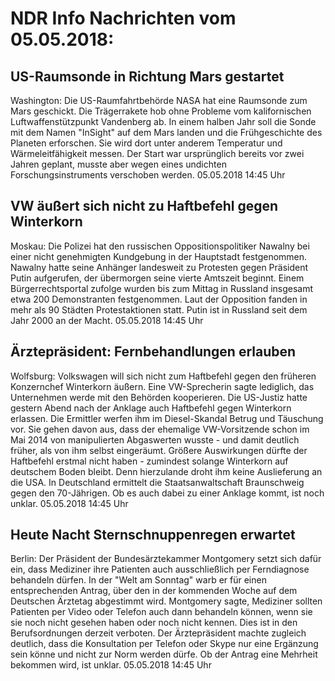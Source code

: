 # NDR Info Nachrichten vom 05.05.2018:


## US-Raumsonde in Richtung Mars gestartet
Washington:	Die US-Raumfahrtbehörde NASA hat eine Raumsonde zum Mars geschickt. Die Trägerrakete hob ohne Probleme vom kalifornischen Luftwaffenstützpunkt Vandenberg ab. In einem halben Jahr soll die Sonde mit dem Namen "InSight" auf dem Mars landen und die Frühgeschichte des Planeten erforschen. Sie wird dort unter anderem Temperatur und Wärmeleitfähigkeit messen. Der Start war ursprünglich bereits vor zwei Jahren geplant, musste aber wegen eines undichten Forschungsinstruments verschoben werden. 05.05.2018 14:45 Uhr 

## VW äußert sich nicht zu Haftbefehl gegen Winterkorn
Moskau: Die Polizei hat den russischen Oppositionspolitiker Nawalny bei einer nicht genehmigten Kundgebung in der Hauptstadt festgenommen. Nawalny hatte seine Anhänger landesweit zu Protesten gegen Präsident Putin aufgerufen, der übermorgen seine vierte Amtszeit beginnt. Einem Bürgerrechtsportal zufolge wurden bis zum Mittag in Russland insgesamt etwa 200 Demonstranten festgenommen. Laut der Opposition fanden in mehr als 90 Städten Protestaktionen statt. Putin ist in Russland seit dem Jahr 2000 an der Macht. 05.05.2018 14:45 Uhr 

## Ärztepräsident: Fernbehandlungen erlauben
Wolfsburg: Volkswagen will sich nicht zum Haftbefehl gegen den früheren Konzernchef Winterkorn äußern. Eine VW-Sprecherin sagte lediglich, das Unternehmen werde mit den Behörden kooperieren. Die US-Justiz hatte gestern Abend nach der Anklage auch Haftbefehl gegen Winterkorn erlassen. Die Ermittler werfen ihm im Diesel-Skandal Betrug und Täuschung vor. Sie gehen davon aus, dass der ehemalige VW-Vorsitzende schon im Mai 2014 von manipulierten Abgaswerten wusste - und damit deutlich früher, als von ihm selbst eingeräumt. Größere Auswirkungen dürfte der Haftbefehl erstmal nicht haben - zumindest solange Winterkorn auf deutschem Boden bleibt. Denn hierzulande droht ihm keine Auslieferung an die USA. In Deutschland ermittelt die Staatsanwaltschaft Braunschweig gegen den 70-Jährigen. Ob es auch dabei zu einer Anklage kommt, ist noch unklar. 05.05.2018 14:45 Uhr 

## Heute Nacht Sternschnuppenregen erwartet
Berlin: Der Präsident der Bundesärztekammer Montgomery setzt sich dafür ein, dass Mediziner ihre Patienten auch ausschließlich per Ferndiagnose behandeln dürfen. In der "Welt am Sonntag" warb er für einen entsprechenden Antrag, über den in der kommenden Woche auf dem Deutschen Ärztetag abgestimmt wird. Montgomery sagte, Mediziner sollten Patienten per Video oder Telefon auch dann behandeln können, wenn sie sie noch nicht gesehen haben oder noch nicht kennen. Dies ist in den Berufsordnungen derzeit verboten. Der Ärztepräsident machte zugleich deutlich, dass die Konsultation per Telefon oder Skype nur eine Ergänzung sein könne und nicht zur Norm werden dürfe. Ob der Antrag eine Mehrheit bekommen wird, ist unklar. 05.05.2018 14:45 Uhr 
